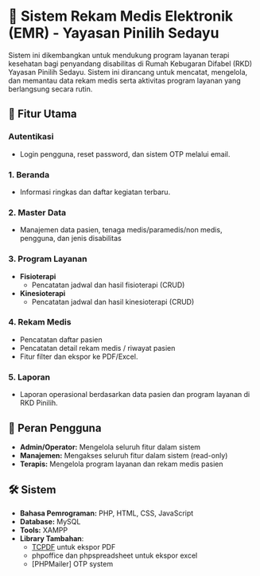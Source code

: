 # 🏥 Sistem Rekam Medis Elektronik (EMR) - Yayasan Pinilih Sedayu

Sistem ini dikembangkan untuk mendukung program layanan terapi kesehatan bagi penyandang disabilitas di Rumah Kebugaran Difabel (RKD) Yayasan Pinilih Sedayu. Sistem ini dirancang untuk mencatat, mengelola, dan memantau data rekam medis serta aktivitas program layanan yang berlangsung secara rutin.

## 🧩 Fitur Utama
### Autentikasi
- Login pengguna, reset password, dan sistem OTP melalui email.
### 1. **Beranda**
- Informasi ringkas dan daftar kegiatan terbaru.
### 2. **Master Data**
- Manajemen data pasien, tenaga medis/paramedis/non medis, pengguna, dan jenis disabilitas
### 3. **Program Layanan**
- **Fisioterapi**
  - Pencatatan jadwal dan hasil fisioterapi (CRUD)
- **Kinesioterapi**
  - Pencatatan jadwal dan hasil kinesioterapi (CRUD)
### 4. **Rekam Medis**
- Pencatatan daftar pasien
- Pencatatan detail rekam medis / riwayat pasien
- Fitur filter dan ekspor ke PDF/Excel.
### 5. **Laporan**
- Laporan operasional berdasarkan data pasien dan program layanan di RKD Pinilih.

## 👥 Peran Pengguna
- **Admin/Operator:** Mengelola seluruh fitur dalam sistem
- **Manajemen:** Mengakses seluruh fitur dalam sistem (read-only)
- **Terapis:** Mengelola program layanan dan rekam medis pasien

## 🛠️ Sistem
- **Bahasa Pemrograman:** PHP, HTML, CSS, JavaScript
- **Database:** MySQL
- **Tools:** XAMPP
- **Library Tambahan**: 
  - [TCPDF](https://tcpdf.org/) untuk ekspor PDF
  - phpoffice dan phpspreadsheet untuk ekspor excel
  - [PHPMailer] OTP system